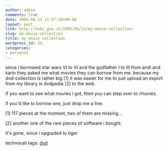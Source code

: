 ```yaml
---
author: admin
comments: true
date: 2005-06-13 11:57:10+00:00
layout: post
link: http://habi.gna.ch/2005/06/13/my-movie-collection/
slug: my-movie-collection
title: my movie collection
wordpress_id: 24
categories:
- personal
---
```



since i borrowed star wars VI to VI and the godfather I to III from andi and karin they asked me what movies they can borrow from me. because my dvd-collection is rather big [1] it was easier for me to just upload an export from my library in dvdpedia [2] to the web.
  
if you want to see what movies i got, then you can step over to /movies.
  
if you'd like to borrow one, just drop me a line.
  

  
[1] 117 pieces at the moment, two of them are missing...
  
[2] another one of the rare pieces of software i bought.
  

  
it's gone, since i upgraded to tiger





technorati tags: [dvd](http://www.technorati.com/tag/dvd)
